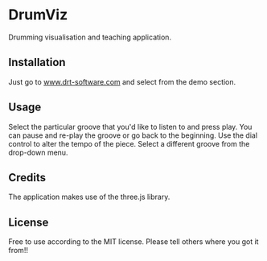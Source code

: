 # DrumViz

Drumming visualisation and teaching application.

## Installation

Just go to www.drt-software.com and select from the demo section.

## Usage

Select the particular groove that you'd like to listen to and press play.
You can pause and re-play the groove or go back to the beginning.
Use the dial control to alter the tempo of the piece.
Select a different groove from the drop-down menu.

## Credits

The application makes use of the three.js library.

## License

Free to use according to the MIT license. Please tell others where you got it from!!
